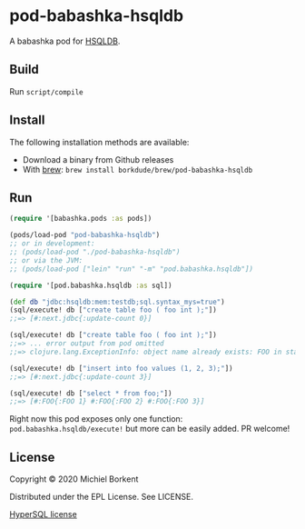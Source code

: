 # pod-babashka-hsqldb

A babashka pod for [HSQLDB](http://www.hsqldb.org/).

## Build

Run `script/compile`

## Install

The following installation methods are available:

- Download a binary from Github releases
- With [brew](https://brew.sh/): `brew install borkdude/brew/pod-babashka-hsqldb`

## Run

``` clojure
(require '[babashka.pods :as pods])

(pods/load-pod "pod-babashka-hsqldb")
;; or in development:
;; (pods/load-pod "./pod-babashka-hsqldb")
;; or via the JVM:
;; (pods/load-pod ["lein" "run" "-m" "pod.babashka.hsqldb"])

(require '[pod.babashka.hsqldb :as sql])

(def db "jdbc:hsqldb:mem:testdb;sql.syntax_mys=true")
(sql/execute! db ["create table foo ( foo int );"])
;;=> [#:next.jdbc{:update-count 0}]

(sql/execute! db ["create table foo ( foo int );"])
;;=> ... error output from pod omitted
;;=> clojure.lang.ExceptionInfo: object name already exists: FOO in statement [create table foo ( foo int )] [at line 6, column 1]

(sql/execute! db ["insert into foo values (1, 2, 3);"])
;;=> [#:next.jdbc{:update-count 3}]

(sql/execute! db ["select * from foo;"])
;;=> [#:FOO{:FOO 1} #:FOO{:FOO 2} #:FOO{:FOO 3}]
```

Right now this pod exposes only one function: `pod.babashka.hsqldb/execute!` but
more can be easily added. PR welcome!

## License

Copyright © 2020 Michiel Borkent

Distributed under the EPL License. See LICENSE.

[HyperSQL license](http://hsqldb.org/web/hsqlLicense.html)
